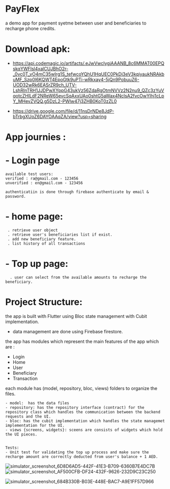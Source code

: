 # PayFlex
a demo app for payment syetme between user and beneficiaries to recharge phone credits.

# Download apk: 

- https://api.codemagic.io/artifacts/.eJwVwclygjAAANB_8c6MMAT00EPQskqYWFIsl4xalCUJBhO2r-_0vc0T_vO4mC35wIrg1S_tefwcoYQhU1HqUEC0PkDj3eV3kqiyaukNRAkbuMF_Szp0l6KQWT4EpoGtk9uPTi-wRkxay4-5jQn9PobuuZ6-UOD32wRk6EASrZR9ch_UTV-LshRInTRH1JJDPwXYppG43ukVz56ZdaRgOtmNVVz2N2nu9_QZc3zYuVqotcZHlLdF2NReW65evcSqAxxUAo0shtG5aWax4NclsA2fvcOwYIhj1cLpY_MHevZVQQ.g5DzL2-PWlw47j3ZHB0KoT0zZL0
  
- https://drive.google.com/file/d/11nsDrNDe8JdP-bTrbgXUoZ6DAYOAAqZA/view?usp=sharing



# App journies :

   # - Login page  
    available test users: 
    verified : ra@gmail.com - 123456
    unverified : en@gmail.com - 123456

    authenticatiin is done through firebase authenticate by email & password.

   # - home page: 
     . retrieve user object 
     . retrieve user's beneficiaries list if exist.
     . add new beneficiary feature.
     . list history of all transactions 


   #  - Top up page: 
      . user can select from the available amounts to recharge the beneficiary.



# Project Structure:

 the app is built with Flutter using Bloc state management with Cubit implementation.

 - data management are done using Firebase firestore.

 the app has modules which represent the main features of the app which are :
 - Login 
 - Home 
 - User
 - Beneficiary
 - Transaction 

 each module has (model, repository, bloc, views) folders to organize the files.

    - model:  has the data files
    - repository: has the repository interface (contract) for the repository class which handles the communication between the backend requests and the UI.
    - bloc: has the cubit implementation which handles the state managemet implementation for the UI.
    - views {screens, widgets}: sceens are consists of widgets which hold the UI pieces.


    Tests: 
    - Unit test for validating the top up process and make sure the recharge amount are correctly deducted from user's balance + 1 AED.

![simulator_screenshot_6D8D6AD5-442F-41E3-B709-6360B7E4DC7B](https://github.com/user-attachments/assets/e9b99323-2dd8-4a48-b126-8e8a2eec0989)
![simulator_screenshot_AF500CFB-DF24-432F-9626-232D9C23C250](https://github.com/user-attachments/assets/282514cc-1f43-4a8d-a90b-9ab1940f4d65)

![simulator_screenshot_684B330B-B03E-448E-BAC7-A9E1FF57D966](https://github.com/user-attachments/assets/d9169495-3e53-4cd5-8a32-64c7d2e9086a)


     
